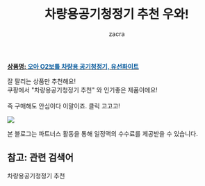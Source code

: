﻿---
layout: post
title:  "차량용공기청정기 추천 우와!"
author: zacra
categories: [ 아이템 ]
tags: [차량용공기청정기 추천]
image: https://static.coupangcdn.com/image/retail/images/10718721023493-1a00b430-9775-418e-a9bf-171906cd0dbe.jpg 
description: "쿠팡에서 차량용공기청정기 추천 관련 상품으로 가장 잘팔리는 제품 중 하나라는 사실!!."
rating: 4.5
---

<a href="https://link.coupang.com/re/AFFSDP?lptag=AF8407795&pageKey=296092435&itemId=908337606&vendorItemId=5313626502&traceid=V0-153-c3f4e32feae6bc96"><b>상품명: <font color='#01579B'>오아 O2보틀 차량용 공기청정기, 유선화이트</font></b></a>

잘 팔리는 상품만 추천해요!<br/>
쿠팡에서 "차량용공기청정기 추천" 와 인기좋은 제품이에요!<br/><br/>
즉 구매해도 안심이다 이말이죠. 클릭 고고고! <br/>



<a href="https://link.coupang.com/re/AFFSDP?lptag=AF8407795&pageKey=296092435&itemId=908337606&vendorItemId=5313626502&traceid=V0-153-c3f4e32feae6bc96"><img src="https://thumbnail7.coupangcdn.com/thumbnails/remote/q89/image/retail/images/100678456591194-bb5fc60d-74e3-490d-9736-4e75bf393e50.jpg"></a> 

본 블로그는 파트너스 활동을 통해 일정액의 수수료를 제공받을 수 있습니다.

## 참고: 관련 검색어    
차량용공기청정기 추천